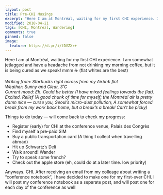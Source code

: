 ```yaml
---
layout: post
title: Pre-CHI Musings
excerpt: "Here I am at Montréal, waiting for my first CHI experience. I am somewhat jetlagged and have a headache from not drinking my morning coffee, but it is being cured as we speak! mmm ☕️ (flat whites are the best)"
modified: 2018-04-21
tags: [CHI, Montreal, Wandering]
comments: true
pinned: false
image:
  feature: https://d.pr/i/fDVZXr+
---
```


Here I am at Montréal, waiting for my first CHI experience. I am somewhat jetlagged and have a headache from not drinking my morning coffee, but it is being cured as we speak! mmm ☕️ (flat whites are the best)

*Writing from: Starbucks right across from my Airbnb flat*  
*Weather: Sunny and Clear, 3˚C*  
*Current mood: Eh. Could be better (I have mixed feelings towards the flat). Excited. Relief (A good chunk of time for myself; the Montréal air is pretty damn nice — curse you, Seoul’s micro-dust pollution; A somewhat forced break from my work back home, but a break’s a break! Can’t be picky)*  

Things to do today — will come back to check my progress:
* Register (early) for CHI at the conference venue, Palais des Congrès
* Find myself a pre-paid SIM
* Buy a public transportation card (A thing I collect when travelling abroad)
* Hit up Schwartz’s Deli
* Walk around! Wander
* Try to speak some french?
* Check out the apple store (eh, could do at a later time. low priority)

Anyways. CHI.
After receiving an email from my colleage about writing a “conference notebook”, I have decided to make one for my first-ever CHI. I will post my conference notebook as a separate post, and will post one for each day of the conference as well!
